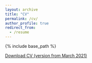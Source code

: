 ```yaml
---
layout: archive
title: "CV"
permalink: /cv/
author_profile: true
redirect_from:
  - /resume
---
```


{% include base_path %}

[Download CV (version from March 2021)](http://metalichen.github.io/files/CV.pdf)
